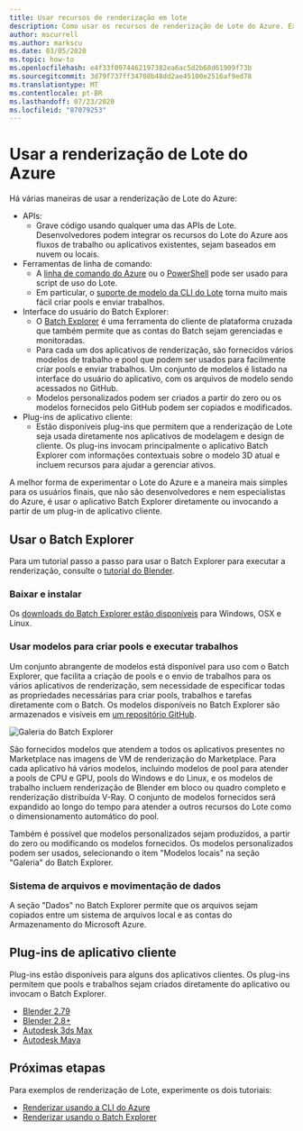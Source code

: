 ```yaml
---
title: Usar recursos de renderização em lote
description: Como usar os recursos de renderização de Lote do Azure. Experimente usar o aplicativo Batch Explorer, seja diretamente ou invocado de um plug-in de aplicativo cliente.
author: mscurrell
ms.author: markscu
ms.date: 03/05/2020
ms.topic: how-to
ms.openlocfilehash: e4f33f0974462197382ea6ac5d2b68d61909f73b
ms.sourcegitcommit: 3d79f737ff34708b48dd2ae45100e2516af9ed78
ms.translationtype: MT
ms.contentlocale: pt-BR
ms.lasthandoff: 07/23/2020
ms.locfileid: "87079253"
---
```

# <a name="using-azure-batch-rendering"></a>Usar a renderização de Lote do Azure

Há várias maneiras de usar a renderização de Lote do Azure:

* APIs:
  * Grave código usando qualquer uma das APIs de Lote.  Desenvolvedores podem integrar os recursos do Lote do Azure aos fluxos de trabalho ou aplicativos existentes, sejam baseados em nuvem ou locais.
* Ferramentas de linha de comando:
  * A [linha de comando do Azure](/cli/azure/) ou o [PowerShell](/powershell/azure/) pode ser usado para script de uso do Lote.
  * Em particular, o [suporte de modelo da CLI do Lote](./batch-cli-templates.md) torna muito mais fácil criar pools e enviar trabalhos.
* Interface do usuário do Batch Explorer:
  * O [Batch Explorer](https://github.com/Azure/BatchLabs) é uma ferramenta do cliente de plataforma cruzada que também permite que as contas do Batch sejam gerenciadas e monitoradas.
  * Para cada um dos aplicativos de renderização, são fornecidos vários modelos de trabalho e pool que podem ser usados para facilmente criar pools e enviar trabalhos.  Um conjunto de modelos é listado na interface do usuário do aplicativo, com os arquivos de modelo sendo acessados no GitHub.
  * Modelos personalizados podem ser criados a partir do zero ou os modelos fornecidos pelo GitHub podem ser copiados e modificados.
* Plug-ins de aplicativo cliente:
  * Estão disponíveis plug-ins que permitem que a renderização de Lote seja usada diretamente nos aplicativos de modelagem e design de cliente.  Os plug-ins invocam principalmente o aplicativo Batch Explorer com informações contextuais sobre o modelo 3D atual e incluem recursos para ajudar a gerenciar ativos.

A melhor forma de experimentar o Lote do Azure e a maneira mais simples para os usuários finais, que não são desenvolvedores e nem especialistas do Azure, é usar o aplicativo Batch Explorer diretamente ou invocando a partir de um plug-in de aplicativo cliente.

## <a name="using-batch-explorer"></a>Usar o Batch Explorer

Para um tutorial passo a passo para usar o Batch Explorer para executar a renderização, consulte o [tutorial do Blender](./tutorial-rendering-batchexplorer-blender.md).

### <a name="download-and-install"></a>Baixar e instalar

Os [downloads do Batch Explorer estão disponíveis](https://azure.github.io/BatchExplorer/) para Windows, OSX e Linux.

### <a name="using-templates-to-create-pools-and-run-jobs"></a>Usar modelos para criar pools e executar trabalhos

Um conjunto abrangente de modelos está disponível para uso com o Batch Explorer, que facilita a criação de pools e o envio de trabalhos para os vários aplicativos de renderização, sem necessidade de especificar todas as propriedades necessárias para criar pools, trabalhos e tarefas diretamente com o Batch.  Os modelos disponíveis no Batch Explorer são armazenados e visíveis em [um repositório GitHub](https://github.com/Azure/BatchExplorer-data/tree/master/ncj).

![Galeria do Batch Explorer](./media/batch-rendering-using/batch-explorer-gallery.png)

São fornecidos modelos que atendem a todos os aplicativos presentes no Marketplace nas imagens de VM de renderização do Marketplace.  Para cada aplicativo há vários modelos, incluindo modelos de pool para atender a pools de CPU e GPU, pools do Windows e do Linux, e os modelos de trabalho incluem renderização de Blender em bloco ou quadro completo e renderização distribuída V-Ray. O conjunto de modelos fornecidos será expandido ao longo do tempo para atender a outros recursos do Lote como o dimensionamento automático do pool.

Também é possível que modelos personalizados sejam produzidos, a partir do zero ou modificando os modelos fornecidos. Os modelos personalizados podem ser usados, selecionando o item "Modelos locais" na seção "Galeria" do Batch Explorer.

### <a name="file-system-and-data-movement"></a>Sistema de arquivos e movimentação de dados

A seção "Dados" no Batch Explorer permite que os arquivos sejam copiados entre um sistema de arquivos local e as contas do Armazenamento do Microsoft Azure.

## <a name="client-application-plug-ins"></a>Plug-ins de aplicativo cliente

Plug-ins estão disponíveis para alguns dos aplicativos clientes.  Os plug-ins permitem que pools e trabalhos sejam criados diretamente do aplicativo ou invocam o Batch Explorer.

* [Blender 2.79](https://github.com/Azure/azure-batch-rendering/tree/master/plugins/blender)
* [Blender 2.8+](https://github.com/Azure/azure-batch-rendering/tree/master/plugins/blender28)
* [Autodesk 3ds Max](https://github.com/Azure/azure-batch-rendering/tree/master/plugins/3ds-max)
* [Autodesk Maya](https://github.com/Azure/azure-batch-maya)

## <a name="next-steps"></a>Próximas etapas

Para exemplos de renderização de Lote, experimente os dois tutoriais:

* [Renderizar usando a CLI do Azure](./tutorial-rendering-cli.md)
* [Renderizar usando o Batch Explorer](./tutorial-rendering-batchexplorer-blender.md)
